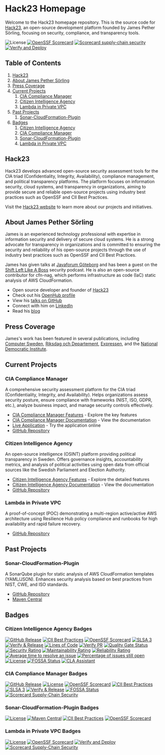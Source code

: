 # Hack23 Homepage

Welcome to the Hack23 homepage repository. This is the source code for [Hack23](https://hack23.com/), an open-source development platform founded by James Pether Sörling, focusing on security, compliance, and transparency tools.

![License](https://img.shields.io/github/license/Hack23/homepage)
[![OpenSSF Scorecard](https://api.securityscorecards.dev/projects/github.com/Hack23/homepage/badge)](https://scorecard.dev/viewer/?uri=github.com/Hack23/homepage)
[![Scorecard supply-chain security](https://github.com/Hack23/homepage/actions/workflows/scorecards.yml/badge.svg?branch=master)](https://github.com/Hack23/homepage/actions/workflows/scorecards.yml)
[![Verify and Deploy](https://github.com/Hack23/homepage/actions/workflows/main.yml/badge.svg?branch=master)](https://github.com/Hack23/homepage/actions/workflows/main.yml)

## Table of Contents

1.  [Hack23](#hack23)
2.  [About James Pether Sörling](#about-james-pether-sörling)
3.  [Press Coverage](#press-coverage)
4.  [Current Projects](#current-projects)
    1.  [CIA Compliance Manager](#cia-compliance-manager)
    2.  [Citizen Intelligence Agency](#citizen-intelligence-agency)
    3.  [Lambda in Private VPC](#lambda-in-private-vpc)
5.  [Past Projects](#past-projects)
    1.  [Sonar-CloudFormation-Plugin](#sonar-cloudformation-plugin)
6.  [Badges](#badges)
    1.  [Citizen Intelligence Agency](#citizen-intelligence-agency-badges)
    2.  [CIA Compliance Manager](#cia-compliance-manager-badges)
    3.  [Sonar-CloudFormation-Plugin](#sonar-cloudformation-plugin-badges)
    4.  [Lambda in Private VPC](#lambda-in-private-vpc-badges)

## Hack23

Hack23 develops advanced open-source security assessment tools for the CIA triad (Confidentiality, Integrity, Availability), compliance management, and political transparency platforms. The platform focuses on information security, cloud systems, and transparency in organizations, aiming to provide secure and reliable open-source projects using industry best practices such as OpenSSF and CII Best Practices.

Visit the [Hack23 website](https://hack23.com/) to learn more about our projects and initiatives.

## About James Pether Sörling

James is an experienced technology professional with expertise in information security and delivery of secure cloud systems. He is a strong advocate for transparency in organizations and is committed to ensuring the security and reliability of his open-source projects through the use of industry best practices such as OpenSSF and CII Best Practices.

James has given talks at [Javaforum Göteborg](https://www.youtube.com/watch?v=A_hq2Y03d6I) and has been a guest on the [Shift Left Like A Boss](https://www.youtube.com/watch?v=aYwSd1Wu28Q&ab_channel=Soluble/) security podcast. He is also an open-source contributor for cfn-nag, which performs infrastructure as code (IaC) static analysis of AWS CloudFormation.

<ul>
  <li>Open source developer and founder of <a href="https://hack23.com/">Hack23</a></li>
  <li>Check out his <a href="https://www.openhub.net/accounts/pether">OpenHub profile</a></li>
  <li>View his <a href="https://github.com/Hack23/talks">talks on GitHub</a></li>
  <li>Connect with him on <a href="https://www.linkedin.com/in/jamessorling/">LinkedIn</a></li>
  <li>Read his <a href="https://www.hack23.com/blog.html">blog</a></li>
</ul>

## Press Coverage

James's work has been featured in several publications, including [Computer Sweden](https://computersweden.idg.se/2.2683/1.229120/tekniken-som-avslojar-politikerna), [Riksdag och Departement](http://web.archive.org/web/20090527045800/http:/www.rod.se/Artikelarkiv/2009/CIA-haller-koll-pa-riksdagsledamoterna/), [Expressen](https://www.expressen.se/ledare/eric-erfors/eric-erfors-skolkaren-sahlin/), and the [National Democratic Institute](https://www.ndi.org/sites/default/files/governance-parliamentary-monitoring-organizations-survey-september-2011.pdf).

## Current Projects

### CIA Compliance Manager

A comprehensive security assessment platform for the CIA triad (Confidentiality, Integrity, and Availability). Helps organizations assess security posture, ensure compliance with frameworks (NIST, ISO, GDPR, etc.), analyze business impact, and manage security controls effectively.

-   [CIA Compliance Manager Features](https://hack23.com/cia-compliance-manager-features.html) - Explore the key features
-   [CIA Compliance Manager Documentation](https://hack23.com/cia-compliance-manager-docs.html) - View the documentation
-   [Live Application](https://hack23.github.io/cia-compliance-manager/) - Try the application online
-   [GitHub Repository](https://github.com/Hack23/cia-compliance-manager)

### Citizen Intelligence Agency

An open-source intelligence (OSINT) platform providing political transparency in Sweden. Offers governance insights, accountability metrics, and analysis of political activities using open data from official sources like the Swedish Parliament and Election Authority.

-   [Citizen Intelligence Agency Features](https://hack23.com/cia-features.html) - Explore the detailed features
-   [Citizen Intelligence Agency Documentation](https://hack23.com/cia-docs.html) - View the documentation
-   [GitHub Repository](https://github.com/Hack23/cia)

### Lambda in Private VPC

A proof-of-concept (POC) demonstrating a multi-region active/active AWS architecture using Resilience Hub policy compliance and runbooks for high availability and rapid failure recovery.

-   [GitHub Repository](https://github.com/Hack23/lambda-in-private-vpc)

## Past Projects

### Sonar-CloudFormation-Plugin

A SonarQube plugin for static analysis of AWS CloudFormation templates (YAML/JSON). Enhances security analysis based on best practices from NIST, CWE, and ISO standards.

-   [GitHub Repository](https://github.com/Hack23/sonar-cloudformation-plugin)
-   [Maven Central](http://mvnrepository.com/artifact/com.hack23.sonar/sonar-cloudformation-plugin)

## Badges

### Citizen Intelligence Agency Badges

[![GitHub Release](https://img.shields.io/github/v/release/Hack23/cia)](https://github.com/Hack23/cia/releases)
[![CII Best Practices](https://bestpractices.coreinfrastructure.org/projects/770/badge)](https://bestpractices.coreinfrastructure.org/projects/770)
[![OpenSSF Scorecard](https://api.securityscorecards.dev/projects/github.com/Hack23/cia/badge)](https://scorecard.dev/viewer/?uri=github.com/Hack23/cia)
[![SLSA 3](https://slsa.dev/images/gh-badge-level3.svg)](https://slsa.dev/spec/v1.0/levels)
[![Verify & Release](https://github.com/Hack23/cia/actions/workflows/release.yml/badge.svg)](https://github.com/Hack23/cia/actions/workflows/release.yml)
[![Lines of Code](https://sonarcloud.io/api/project_badges/measure?project=Hack23_cia&metric=ncloc)](https://sonarcloud.io/summary/new_code?id=Hack23_cia)
[![Verify PR](https://github.com/Hack23/cia/actions/workflows/codeql-analysis.yml/badge.svg)](https://github.com/Hack23/cia/actions/workflows/codeql-analysis.yml)
[![Quality Gate Status](https://sonarcloud.io/api/project_badges/measure?project=Hack23_cia&metric=alert_status)](https://sonarcloud.io/summary/new_code?id=Hack23_cia)
[![Security Rating](https://sonarcloud.io/api/project_badges/measure?project=Hack23_cia&metric=security_rating)](https://sonarcloud.io/summary/new_code?id=Hack23_cia)
[![Maintainability Rating](https://sonarcloud.io/api/project_badges/measure?project=Hack23_cia&metric=sqale_rating)](https://sonarcloud.io/summary/new_code?id=Hack23_cia)
[![Reliability Rating](https://sonarcloud.io/api/project_badges/measure?project=Hack23_cia&metric=reliability_rating)](https://sonarcloud.io/summary/new_code?id=Hack23_cia)
[![Average time to resolve an issue](https://isitmaintained.com/badge/resolution/Hack23/cia.svg)](https://isitmaintained.com/project/Hack23/cia)
[![Percentage of issues still open](https://isitmaintained.com/badge/open/Hack23/cia.svg)](https://isitmaintained.com/project/Hack23/cia)
[![License](https://img.shields.io/github/license/Hack23/cia.svg)](https://raw.githubusercontent.com/Hack23/cia/master/citizen-intelligence-agency/LICENSE.txt)
[![FOSSA Status](https://app.fossa.io/api/projects/git%2Bgithub.com%2FHack23%2Fcia.svg?type=shield)](https://app.fossa.io/projects/git%2Bgithub.com%2FHack23%2Fcia)
[![CLA Assistant](https://cla-assistant.io/readme/badge/Hack23/cia)](https://cla-assistant.io/Hack23/cia)

### CIA Compliance Manager Badges

[![GitHub Release](https://img.shields.io/github/v/release/Hack23/cia-compliance-manager)](https://github.com/Hack23/cia-compliance-manager/releases)
[![License](https://img.shields.io/github/license/Hack23/cia-compliance-manager.svg)](https://github.com/Hack23/cia-compliance-manager/raw/master/LICENSE.md)
[![OpenSSF Scorecard](https://api.securityscorecards.dev/projects/github.com/Hack23/cia-compliance-manager/badge)](https://scorecard.dev/viewer/?uri=github.com/Hack23/cia-compliance-manager)
[![CII Best Practices](https://bestpractices.coreinfrastructure.org/projects/10365/badge)](https://bestpractices.coreinfrastructure.org/projects/10365)
[![SLSA 3](https://slsa.dev/images/gh-badge-level3.svg)](https://github.com/Hack23/cia-compliance-manager/attestations)
[![Verify & Release](https://github.com/Hack23/cia-compliance-manager/actions/workflows/release.yml/badge.svg)](https://github.com/Hack23/cia-compliance-manager/actions/workflows/release.yml)
[![FOSSA Status](https://app.fossa.io/api/projects/git%2Bgithub.com%2FHack23%2Fcia-compliance-manager.svg?type=shield)](https://app.fossa.io/projects/git%2Bgithub.com%2FHack23%2Fcia-compliance-manager?ref=badge_shield)
[![Scorecard Supply-Chain Security](https://github.com/Hack23/cia-compliance-manager/actions/workflows/scorecards.yml/badge.svg?branch=main)](https://github.com/Hack23/cia-compliance-manager/actions/workflows/scorecards.yml)

### Sonar-CloudFormation-Plugin Badges

[![License](https://img.shields.io/github/license/Hack23/sonar-cloudformation-plugin.svg)](https://github.com/Hack23/sonar-cloudformation-plugin/raw/master/LICENSE.txt)
[![Maven Central](https://img.shields.io/maven-central/v/com.hack23.sonar/sonar-cloudformation-plugin.svg)](http://mvnrepository.com/artifact/com.hack23.sonar/sonar-cloudformation-plugin)
[![CII Best Practices](https://bestpractices.coreinfrastructure.org/projects/4545/badge)](https://bestpractices.coreinfrastructure.org/projects/4545)
[![OpenSSF Scorecard](https://api.securityscorecards.dev/projects/github.com/Hack23/sonar-cloudformation-plugin/badge)](https://api.securityscorecards.dev/projects/github.com/Hack23/sonar-cloudformation-plugin)

### Lambda in Private VPC Badges

[![License](https://img.shields.io/github/license/Hack23/lambda-in-private-vpc.svg)](https://github.com/Hack23/lambda-in-private-vpc/raw/master/LICENSE.md)
[![OpenSSF Scorecard](https://api.securityscorecards.dev/projects/github.com/Hack23/lambda-in-private-vpc/badge)](https://scorecard.dev/viewer/?uri=github.com/Hack23/lambda-in-private-vpc)
[![Verify and Deploy](https://github.com/Hack23/lambda-in-private-vpc/actions/workflows/main.yml/badge.svg)](https://github.com/Hack23/lambda-in-private-vpc/actions/workflows/main.yml)
[![Scorecard Supply-Chain Security](https://github.com/Hack23/lambda-in-private-vpc/actions/workflows/scorecard.yml/badge.svg?branch=main)](https://github.com/Hack23/lambda-in-private-vpc/actions/workflows/scorecard.yml)

